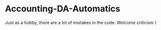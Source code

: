 # Accounting-DA-Automatics
Just as a hobby, there are a lot of mistakes in the code. Welcome criticism！
